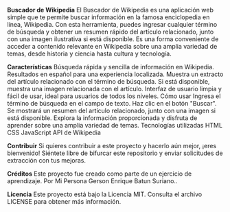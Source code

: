 **Buscador de Wikipedia**
El Buscador de Wikipedia es una aplicación web simple que te permite buscar información en la famosa enciclopedia en línea, Wikipedia. Con esta herramienta, puedes ingresar cualquier término de búsqueda y obtener un resumen rápido del artículo relacionado, junto con una imagen ilustrativa si está disponible. Es una forma conveniente de acceder a contenido relevante en Wikipedia sobre una amplia variedad de temas, desde historia y ciencia hasta cultura y tecnología.

**Características**
Búsqueda rápida y sencilla de información en Wikipedia.
Resultados en español para una experiencia localizada.
Muestra un extracto del artículo relacionado con el término de búsqueda.
Si está disponible, muestra una imagen relacionada con el artículo.
Interfaz de usuario limpia y fácil de usar, ideal para usuarios de todos los niveles.
Cómo usar
Ingresa el término de búsqueda en el campo de texto.
Haz clic en el botón "Buscar".
Se mostrará un resumen del artículo relacionado, junto con una imagen si está disponible.
Explora la información proporcionada y disfruta de aprender sobre una amplia variedad de temas.
Tecnologías utilizadas
HTML
CSS
JavaScript
API de Wikipedia


**Contribuir**
Si quieres contribuir a este proyecto y hacerlo aún mejor, ¡eres bienvenido! Siéntete libre de bifurcar este repositorio y enviar solicitudes de extracción con tus mejoras.

**Créditos**
Este proyecto fue creado como parte de un ejercicio de aprendizaje. Por Mi Persona Gerson Enrique Batun Suriano..

**Licencia**
Este proyecto está bajo la Licencia MIT. Consulta el archivo LICENSE para obtener más información.
